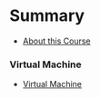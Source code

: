 # Summary

* [About this Course](README.md)

### Virtual Machine
* [Virtual Machine](virtual_machine/virtual_machine.md)
<!-- * [Summary](virtual_machine/summary.md) -->
<!-- * [Quiz](virtual_machine/quiz.md) -->
<!-- * [Exercises](virtual_machine/exercises.md) -->

<!-- # Summary

* [Introduction](README.md)
* [Virtual Machine](virtual_machine.md) -->
<!-- * [Linux Basics](linux_basics.md)
* [Rpi Operating System](rpi_operating_system.md)
* [Connecting to the RPi](connecting_to_the_rpi.md)
* [Basic Shell Scripting](basic_shell_scripting.md)
* [Compiling and Makefiles](compiling_makefiles.md)
* [The Linux Kernel](the_linux_kernel.md)
* [Loadable Kernel Modules](loadable_kernel_modules.md)
* [Sources](sources.md)
* [Bibliography](bibliography.md)
* [About](about.md)

### Walkthroughs

* [Touchberry Thumper](walkthroughs/touchberry_thumper.md)  -->
